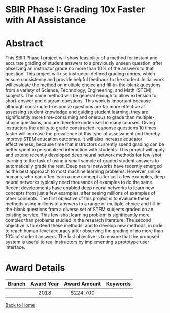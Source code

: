 
SBIR Phase I: Grading 10x Faster with AI Assistance
===================================================

# Abstract


This SBIR Phase I project will show feasibility of a method for instant and accurate grading of student answers to a previously unseen question, after observing an instructor grade no more than 10% of the answers to that question. This project will use instructor-defined grading rubrics, which ensure consistency and provide helpful feedback to the student. Initial work will evaluate the method on multiple choice and fill-in-the-blank questions from a variety of Science, Technology, Engineering, and Math (STEM) subjects. The same method will be general enough to allow extension to short-answer and diagram questions. This work is important because although constructed-response questions are far more effective at assessing student knowledge and guiding student learning, they are significantly more time-consuming and onerous to grade than multiple-choice questions, and are therefore underused in many courses. Giving instructors the ability to grade constructed-response questions 10 times faster will increase the prevalence of this type of assessment and thereby improve STEM education outcomes. It will also increase educator effectiveness, because time that instructors currently spend grading can be better spent in personalized interaction with students. This project will apply and extend recently developed deep neural network methods for few-shot learning to the task of using a small sample of graded student answers to automatically grade the rest. Deep neural networks have recently emerged as the best approach to most machine learning problems. However, unlike humans, who can often learn a new concept after just a few examples, deep neural networks typically need thousands of examples to do the same. Recent developments have enabled deep neural networks to learn new concepts from just a few examples, after seeing millions of examples of other concepts. The first objective of this project is to evaluate these methods using millions of answers to a range of multiple-choice and fill-in-the-blank questions from a diverse set of STEM subjects graded on an existing service. This few-shot learning problem is significantly more complex than problems studied in the research literature. The second objective is to extend these methods, and to develop new methods, in order to reach human-level accuracy after observing the grading of no more than 10% of student answers. The last objective is to ensure that the proposed system is useful to real instructors by implementing a prototype user interface.  

# Award Details

|Branch|Award Year|Award Amount|Keywords|
| :---: | :---: | :---: | :---: |
||2018|$224,700||
  
  


[Back to Home](https://github.com/chrischow/dod_sbir_awards/Reports/JT/#358)